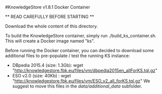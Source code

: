#KnowledgeStore v1.8.1 Docker Container

** READ CAREFULLY BEFORE STARTING **

Download the whole content of this directory.

To build the KnowledgeStore container, simply run ./build_ks_container.sh.
This will create a Docker image named "ks". 

Before running the Docker container, you can decided to download some additional files to pre-populate / test the running KS instance:
* DBpedia 2015.4 (size: 1.3Gb): wget "http://knowledgestore.fbk.eu/files/vm/dbpedia2015en_allForKS.tql.gz"
* ESO v2.0 (size: 40Kb) : wget "http://knowledgestore.fbk.eu/files/vm/ESO_v2_all_forKS.tql.gz"
We suggest to move this files in the _data/additional_data_ subfolder.


